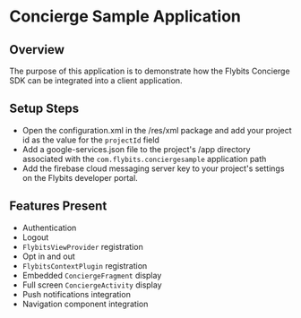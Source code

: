 # Concierge Sample Application

## Overview

The purpose of this application is to demonstrate how the Flybits Concierge SDK can be integrated into a client application. 

## Setup Steps

* Open the configuration.xml in the /res/xml package and add your project id as the value for the `projectId` field 
* Add a google-services.json file to the project's /app directory associated with the `com.flybits.conciergesample` application path
* Add the firebase cloud messaging server key to your project's settings on the Flybits developer portal. 

## Features Present

* Authentication
* Logout
* `FlybitsViewProvider` registration
* Opt in and out
* `FlybitsContextPlugin` registration
* Embedded `ConciergeFragment` display
* Full screen `ConciergeActivity` display
* Push notifications integration
* Navigation component integration
